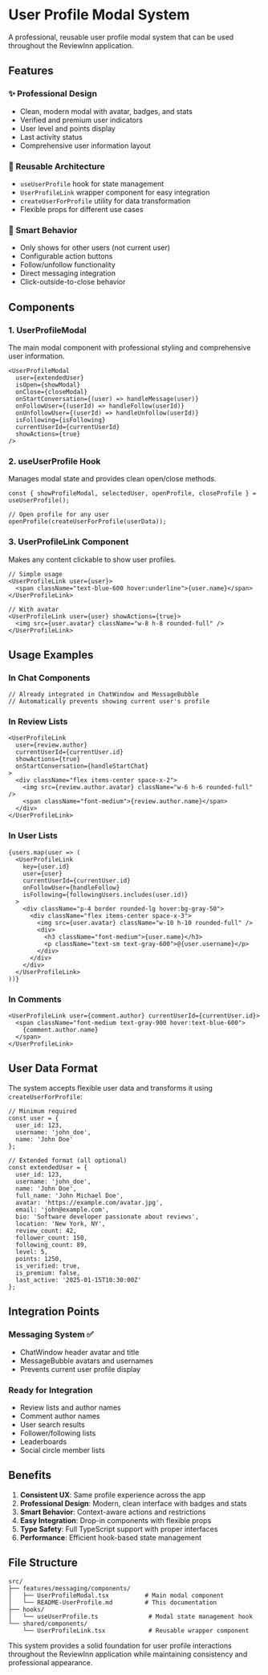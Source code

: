 # User Profile Modal System

A professional, reusable user profile modal system that can be used throughout the ReviewInn application.

## Features

### ✨ Professional Design
- Clean, modern modal with avatar, badges, and stats
- Verified and premium user indicators
- User level and points display
- Last activity status
- Comprehensive user information layout

### 🔧 Reusable Architecture
- `useUserProfile` hook for state management
- `UserProfileLink` wrapper component for easy integration
- `createUserForProfile` utility for data transformation
- Flexible props for different use cases

### 🎯 Smart Behavior
- Only shows for other users (not current user)
- Configurable action buttons
- Follow/unfollow functionality
- Direct messaging integration
- Click-outside-to-close behavior

## Components

### 1. UserProfileModal
The main modal component with professional styling and comprehensive user information.

```tsx
<UserProfileModal
  user={extendedUser}
  isOpen={showModal}
  onClose={closeModal}
  onStartConversation={(user) => handleMessage(user)}
  onFollowUser={(userId) => handleFollow(userId)}
  onUnfollowUser={(userId) => handleUnfollow(userId)}
  isFollowing={isFollowing}
  currentUserId={currentUserId}
  showActions={true}
/>
```

### 2. useUserProfile Hook
Manages modal state and provides clean open/close methods.

```tsx
const { showProfileModal, selectedUser, openProfile, closeProfile } = useUserProfile();

// Open profile for any user
openProfile(createUserForProfile(userData));
```

### 3. UserProfileLink Component
Makes any content clickable to show user profiles.

```tsx
// Simple usage
<UserProfileLink user={user}>
  <span className="text-blue-600 hover:underline">{user.name}</span>
</UserProfileLink>

// With avatar
<UserProfileLink user={user} showActions={true}>
  <img src={user.avatar} className="w-8 h-8 rounded-full" />
</UserProfileLink>
```

## Usage Examples

### In Chat Components
```tsx
// Already integrated in ChatWindow and MessageBubble
// Automatically prevents showing current user's profile
```

### In Review Lists
```tsx
<UserProfileLink 
  user={review.author} 
  currentUserId={currentUser.id}
  showActions={true}
  onStartConversation={handleStartChat}
>
  <div className="flex items-center space-x-2">
    <img src={review.author.avatar} className="w-6 h-6 rounded-full" />
    <span className="font-medium">{review.author.name}</span>
  </div>
</UserProfileLink>
```

### In User Lists
```tsx
{users.map(user => (
  <UserProfileLink 
    key={user.id}
    user={user}
    currentUserId={currentUser.id}
    onFollowUser={handleFollow}
    isFollowing={followingUsers.includes(user.id)}
  >
    <div className="p-4 border rounded-lg hover:bg-gray-50">
      <div className="flex items-center space-x-3">
        <img src={user.avatar} className="w-10 h-10 rounded-full" />
        <div>
          <h3 className="font-medium">{user.name}</h3>
          <p className="text-sm text-gray-600">@{user.username}</p>
        </div>
      </div>
    </div>
  </UserProfileLink>
))}
```

### In Comments
```tsx
<UserProfileLink user={comment.author} currentUserId={currentUser.id}>
  <span className="font-medium text-gray-900 hover:text-blue-600">
    {comment.author.name}
  </span>
</UserProfileLink>
```

## User Data Format

The system accepts flexible user data and transforms it using `createUserForProfile`:

```tsx
// Minimum required
const user = {
  user_id: 123,
  username: 'john_doe',
  name: 'John Doe'
};

// Extended format (all optional)
const extendedUser = {
  user_id: 123,
  username: 'john_doe',
  name: 'John Doe',
  full_name: 'John Michael Doe',
  avatar: 'https://example.com/avatar.jpg',
  email: 'john@example.com',
  bio: 'Software developer passionate about reviews',
  location: 'New York, NY',
  review_count: 42,
  follower_count: 150,
  following_count: 89,
  level: 5,
  points: 1250,
  is_verified: true,
  is_premium: false,
  last_active: '2025-01-15T10:30:00Z'
};
```

## Integration Points

### Messaging System ✅
- ChatWindow header avatar and title
- MessageBubble avatars and usernames
- Prevents current user profile display

### Ready for Integration
- Review lists and author names
- Comment author names
- User search results
- Follower/following lists
- Leaderboards
- Social circle member lists

## Benefits

1. **Consistent UX**: Same profile experience across the app
2. **Professional Design**: Modern, clean interface with badges and stats
3. **Smart Behavior**: Context-aware actions and restrictions
4. **Easy Integration**: Drop-in components with flexible props
5. **Type Safety**: Full TypeScript support with proper interfaces
6. **Performance**: Efficient hook-based state management

## File Structure

```
src/
├── features/messaging/components/
│   ├── UserProfileModal.tsx          # Main modal component
│   └── README-UserProfile.md         # This documentation
├── hooks/
│   └── useUserProfile.ts              # Modal state management hook
└── shared/components/
    └── UserProfileLink.tsx            # Reusable wrapper component
```

This system provides a solid foundation for user profile interactions throughout the ReviewInn application while maintaining consistency and professional appearance.